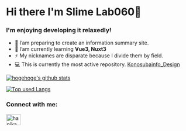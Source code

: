 
<!-- 自己紹介 -->

# Hi there I'm Slime Lab060👋

<h3>I'm enjoying developing it relaxedly!</h3>

- 🔭 I’am preparing to create an information summary site.  
- 🌱 I’am currently learning **Vue3, Nuxt3**    
- ⚡ My nicknames are disparate because I divide them by field.  
- 💻 This is currently the most active repository. [Konosubainfo_Design](https://github.com/slimelab060/Konosubainfo_Design)

<!-- リポジトリステータス -->
[![hogehoge's github stats](https://github-readme-stats.vercel.app/api?username=slimelab060&hide=contribs&count_private=true&show_icons=true&theme=vue)](https://github.com/slimelab060/)


<!-- ソースコード統計 -->
[![Top used Langs](https://github-readme-stats.vercel.app/api/top-langs/?username=slimelab060&layout=compact&theme=vue)](https://github.com/slimelab060/)

<h3 align="left">Connect with me:</h3>
<p align="left">
<a href="https://twitter.com/Blue_Sky_060sub" target="blank"><img align="center" src="https://raw.githubusercontent.com/rahuldkjain/github-profile-readme-generator/master/src/images/icons/Social/twitter.svg" alt="hanikamu" height="30" width="40" /></a>
</p>
